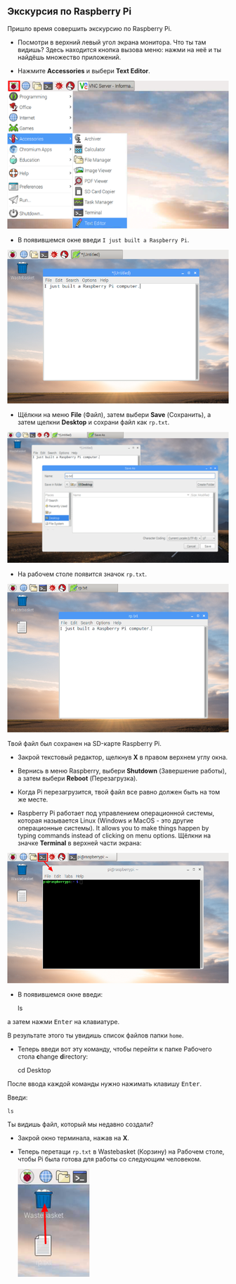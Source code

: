 ## Экскурсия по Raspberry Pi

Пришло время совершить экскурсию по Raspberry Pi.

+ Посмотри в верхний левый угол экрана монитора. Что ты там видишь? Здесь находится кнопка вызова меню: нажми на неё и ты найдёшь множество приложений.

+ Нажмите **Accessories** и выбери **Text Editor**.

![screenshot](images/pi-accessories.png)

+ В появившемся окне введи `I just built a Raspberry Pi`.

![screenshot](images/pi-text-editor.png)

+ Щёлкни на меню **File** (Файл), затем выбери **Save** (Сохранить), а затем щелкни **Desktop** и сохрани файл как `rp.txt`.

![screenshot](images/pi-save.png)

+ На рабочем столе появится значок `rp.txt`.

![screenshot](images/pi-saved.png)

Твой файл был сохранен на SD-карте Raspberry Pi.

+ Закрой текстовый редактор, щелкнув **X** в правом верхнем углу окна.

+ Вернись в меню Raspberry, выбери **Shutdown** (Завершение работы), а затем выбери **Reboot** (Перезагрузка).

+ Когда Pi перезагрузится, твой файл все равно должен быть на том же месте.

+ Raspberry Pi работает под управлением операционной системы, которая называется Linux (Windows и MacOS - это другие операционные системы). It allows you to make things happen by typing commands instead of clicking on menu options. Щёлкни на значке **Terminal** в верхней части экрана:

![screenshot](images/pi-command-prompt.png)

+ В появившемся окне введи:

    ls
    

а затем нажми <kbd>Enter</kbd> на клавиатуре.

В результате этого ты увидишь список файлов папки `home`.

+ Теперь введи вот эту команду, чтобы перейти к папке Рабочего стола **c**hange **d**irectory:

    cd Desktop
    

После ввода каждой команды нужно нажимать клавишу <kbd>Enter</kbd>.

Введи:

    ls
    

Ты видишь файл, который мы недавно создали?

+ Закрой окно терминала, нажав на **X**.

+ Теперь перетащи `rp.txt` в Wastebasket (Корзину) на Рабочем столе, чтобы Pi была готова для работы со следующим человеком.
    
    ![screenshot](images/pi-waste.png)